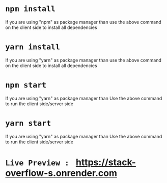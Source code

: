 # `npm install`

If you are using "npm" as package manager than use the above command on the client side to install all dependencies

# `yarn install`

If you are using "yarn" as package manager than use the above command on the client side to install all dependencies

# `npm start`

If you are using "yarn" as package manager than Use the above command to run the client side/server side

# `yarn start`

If you are using "yarn" as package manager than Use the above command to run the client side/server side

# `Live Preview : ` https://stack-overflow-s.onrender.com
